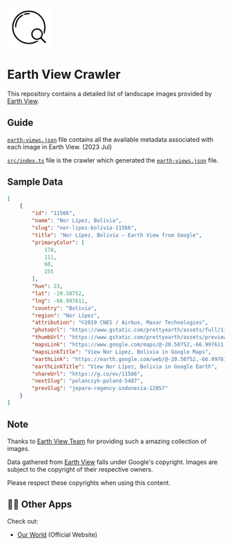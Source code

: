 <img src="./logo.png" alt="logo" width="100">

# Earth View Crawler

This repository contains a detailed list of landscape images provided by [Earth View](https://earthview.withgoogle.com/).

## Guide

[`earth-views.json`](./earth-views.json) file contains all the available metadata associated with each image in Earth View. (2023 Jul)

[`src/index.ts`](./src/index.ts) file is the crawler which generated the [`earth-views.json`](./earth-views.json) file.

## Sample Data

```json
[
    {
        "id": "11566",
        "name": "Nor Lípez, Bolivia",
        "slug": "nor-lipez-bolivia-11566",
        "title": "Nor Lípez, Bolivia – Earth View from Google",
        "primaryColor": [
            178,
            111,
            68,
            255
        ],
        "hue": 23,
        "lat": -20.50752,
        "lng": -66.997611,
        "country": "Bolivia",
        "region": "Nor Lípez",
        "attribution": "©2019 CNES / Airbus, Maxar Technologies",
        "photoUrl": "https://www.gstatic.com/prettyearth/assets/full/11566.jpg",
        "thumbUrl": "https://www.gstatic.com/prettyearth/assets/preview/11566.jpg",
        "mapsLink": "https://www.google.com/maps/@-20.50752,-66.997611,17.7z/data=!3m1!1e3",
        "mapsLinkTitle": "View Nor Lípez, Bolivia in Google Maps",
        "earthLink": "https://earth.google.com/web/@-20.50752,-66.997611,3659a,561d,30y,270h,30t,0r/data=KAI?utm_source=referral&utm_campaign=earthview&utm_term=gallery",
        "earthLinkTitle": "View Nor Lípez, Bolivia in Google Earth",
        "shareUrl": "https://g.co/ev/11566",
        "nextSlug": "polanczyk-poland-5487",
        "prevSlug": "jepara-regency-indonesia-12857"
    }
]
```

## Note

Thanks to [Earth View Team](https://earthview.withgoogle.com/) for providing such a amazing collection of images.

Data gathered from [Earth View](https://earthview.withgoogle.com/) falls under Google's copyright. Images are subject to the copyright of their respective owners.

Please respect these copyrights when using this content.

## 🧑‍💻 Other Apps

Check out:

- [Our World](https://ourworld.center/apps) (Official Website)
